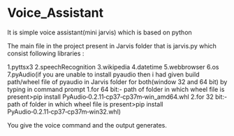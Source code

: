 # Voice_Assistant
It is simple voice assistant(mini jarvis) which is based on python 

The main file in the project present in Jarvis folder that is jarvis.py which consist following libraries :

1.pyttsx3
2.speechRecognition
3.wikipedia
4.datetime
5.webbrowser
6.os
7.pyAudio(if you are unable to install pyaudio then i had given build path/wheel file of pyaudio in Jarvis folder for both(window 32 and 64 bit)
          by typing in command prompt 1.for 64 bit:-
                                        path of folder in which wheel file is present>pip install PyAudio‑0.2.11‑cp37‑cp37m‑win_amd64.whl
                    2.for 32 bit:- 
                                         path of folder in which wheel file is present>pip install PyAudio‑0.2.11‑cp37‑cp37m‑win32.whl)

You give the voice command and the output generates.
